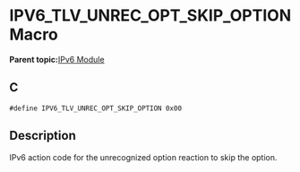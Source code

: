 # IPV6\_TLV\_UNREC\_OPT\_SKIP\_OPTION Macro

**Parent topic:**[IPv6 Module](GUID-F2484EF9-7914-43EE-A5B7-4FFDC27C8135.md)

## C

```
#define IPV6_TLV_UNREC_OPT_SKIP_OPTION 0x00
```

## Description

IPv6 action code for the unrecognized option reaction to skip the option.

